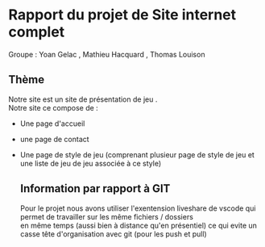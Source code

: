 # Rapport du projet de Site internet complet
Groupe : Yoan Gelac , Mathieu  Hacquard , Thomas Louison


## Thème

Notre site est un site de présentation de jeu .  
Notre site ce compose de :  
- Une page d'accueil
- une page de contact
- Une page de style de jeu (comprenant plusieur page de style de jeu et une liste de jeu de jeu associée à ce style)

  ## Information par rapport à GIT

  Pour le projet nous avons utiliser l'exentension liveshare de vscode qui permet de travailler sur les même fichiers / dossiers    
  en même temps (aussi bien à distance qu'en présentiel) ce qui evite un casse tête d'organisation avec git (pour les push et pull)
